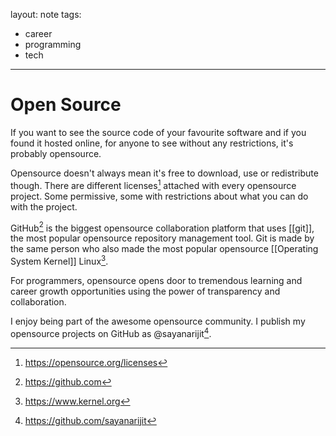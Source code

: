 layout: note
tags:
  - career
  - programming
  - tech
---

# Open Source

If you want to see the source code of your favourite software and if you found it hosted online, for anyone to see without any restrictions, it's probably opensource.

Opensource doesn't always mean it's free to download, use or redistribute though. There are different licenses[^1] attached with every opensource project. Some permissive, some with restrictions about what you can do with the project.

GitHub[^2] is the biggest opensource collaboration platform that uses [[git]], the most popular opensource repository management tool. Git is made by the same person who also made the most popular opensource [[Operating System Kernel]] Linux[^3].

For programmers, opensource opens door to tremendous learning and career growth opportunities using the power of transparency and collaboration.

I enjoy being part of the awesome opensource community. I publish my opensource projects on GitHub as @sayanarijit[^4].

[^1]: https://opensource.org/licenses
[^2]: https://github.com
[^3]: https://www.kernel.org
[^4]: https://github.com/sayanarijit